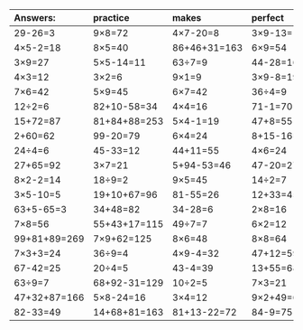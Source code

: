 | Answers: | practice | makes | perfect | ! |
| :--- | :--- | :--- | :--- | :--- |
| 29-26=3 | 9×8=72 | 4×7-20=8 | 3×9-13=14 | 27+5=32 | 
| 4×5-2=18 | 8×5=40 | 86+46+31=163 | 6×9=54 | 45+35=80 | 
| 3×9=27 | 5×5-14=11 | 63÷7=9 | 44-28=16 | 48÷6=8 | 
| 4×3=12 | 3×2=6 | 9×1=9 | 3×9-8=19 | 22+6=28 | 
| 7×6=42 | 5×9=45 | 6×7=42 | 36÷4=9 | 5×5=25 | 
| 12÷2=6 | 82+10-58=34 | 4×4=16 | 71-1=70 | 17+52=69 | 
| 15+72=87 | 81+84+88=253 | 5×4-1=19 | 47+8=55 | 4×8=32 | 
| 2+60=62 | 99-20=79 | 6×4=24 | 8+15-16=7 | 94-75=19 | 
| 24÷4=6 | 45-33=12 | 44+11=55 | 4×6=24 | 84-23=61 | 
| 27+65=92 | 3×7=21 | 5+94-53=46 | 47-20=27 | 8×4=32 | 
| 8×2-2=14 | 18÷9=2 | 9×5=45 | 14÷2=7 | 5×7=35 | 
| 3×5-10=5 | 19+10+67=96 | 81-55=26 | 12+33=45 | 56+71+22=149 | 
| 63+5-65=3 | 34+48=82 | 34-28=6 | 2×8=16 | 56+71-98=29 | 
| 7×8=56 | 55+43+17=115 | 49÷7=7 | 6×2=12 | 2×4-5=3 | 
| 99+81+89=269 | 7×9+62=125 | 8×6=48 | 8×8=64 | 4×7=28 | 
| 7×3+3=24 | 36÷9=4 | 4×9-4=32 | 47+12=59 | 8×1=8 | 
| 67-42=25 | 20÷4=5 | 43-4=39 | 13+55=68 | 9×9-6=75 | 
| 63÷9=7 | 68+92-31=129 | 10÷2=5 | 7×3=21 | 87+10=97 | 
| 47+32+87=166 | 5×8-24=16 | 3×4=12 | 9×2+49=67 | 9×9=81 | 
| 82-33=49 | 14+68+81=163 | 81+13-22=72 | 84-9=75 | 10+13+66=89 | 
